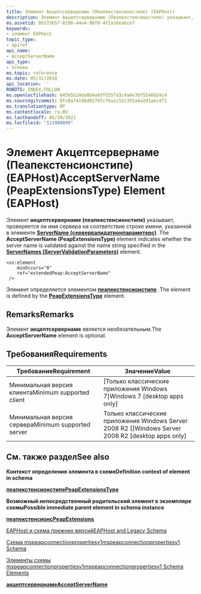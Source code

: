 ```yaml
---
title: Элемент Акцептсервернаме (Пеапекстенсионстипе) (EAPHost)
description: Элемент Акцептсервернаме (Пеапекстенсионстипе) указывает, проверяется ли имя сервера на соответствие строке имени, указанной в ServerName в схеме mspeapconnectionpropertiesv1.
ms.assetid: 95173b57-8100-44e4-98f0-4f2a3deabce7
keywords:
- элемент EAPHost
topic_type:
- apiref
api_name:
- AcceptServerName
api_type:
- Schema
ms.topic: reference
ms.date: 05/31/2018
api_location: ''
ROBOTS: INDEX,FOLLOW
ms.openlocfilehash: 64565b24da0b4a93fd35fd3c4a6e7075546024c4
ms.sourcegitcommit: 6fc8a7419bd01787cf6a1c52c355a4a2d1aec471
ms.translationtype: MT
ms.contentlocale: ru-RU
ms.lasthandoff: 06/10/2021
ms.locfileid: "111989099"
---
```

# <a name="acceptservername-peapextensionstype-element-eaphost"></a><span data-ttu-id="3eead-104">Элемент Акцептсервернаме (Пеапекстенсионстипе) (EAPHost)</span><span class="sxs-lookup"><span data-stu-id="3eead-104">AcceptServerName (PeapExtensionsType) Element (EAPHost)</span></span>

<span data-ttu-id="3eead-105">Элемент **акцептсервернаме (пеапекстенсионстипе)** указывает, проверяется ли имя сервера на соответствие строке имени, указанной в элементе [**ServerName (сервервалидатионпараметерс)**](mspeapconnectionpropertiesv1schema-servernames-servervalidationparameters-element.md) .</span><span class="sxs-lookup"><span data-stu-id="3eead-105">The **AcceptServerName (PeapExtensionsType)** element indicates whether the server name is validated against the name string specified in the [**ServerNames (ServerValidationParameters)**](mspeapconnectionpropertiesv1schema-servernames-servervalidationparameters-element.md) element.</span></span>

``` syntax
<xs:element
    minOccurs="0"
    ref="extendedPeap:AcceptServerName"
 />
```

<span data-ttu-id="3eead-106">Элемент определяется элементом [**пеапекстенсионстипе**](mspeapconnectionpropertiesv1schema-peapextensionstype-complextype.md) .</span><span class="sxs-lookup"><span data-stu-id="3eead-106">The element is defined by the [**PeapExtensionsType**](mspeapconnectionpropertiesv1schema-peapextensionstype-complextype.md) element.</span></span>

## <a name="remarks"></a><span data-ttu-id="3eead-107">Remarks</span><span class="sxs-lookup"><span data-stu-id="3eead-107">Remarks</span></span>

<span data-ttu-id="3eead-108">Элемент **акцептсервернаме** является необязательным.</span><span class="sxs-lookup"><span data-stu-id="3eead-108">The **AcceptServerName** element is optional.</span></span>

## <a name="requirements"></a><span data-ttu-id="3eead-109">Требования</span><span class="sxs-lookup"><span data-stu-id="3eead-109">Requirements</span></span>



| <span data-ttu-id="3eead-110">Требование</span><span class="sxs-lookup"><span data-stu-id="3eead-110">Requirement</span></span> | <span data-ttu-id="3eead-111">Значение</span><span class="sxs-lookup"><span data-stu-id="3eead-111">Value</span></span> |
|-------------------------------------|---------------------------------------------------------|
| <span data-ttu-id="3eead-112">Минимальная версия клиента</span><span class="sxs-lookup"><span data-stu-id="3eead-112">Minimum supported client</span></span><br/> | <span data-ttu-id="3eead-113">\[Только классические приложения Windows 7\]</span><span class="sxs-lookup"><span data-stu-id="3eead-113">Windows 7 \[desktop apps only\]</span></span><br/>              |
| <span data-ttu-id="3eead-114">Минимальная версия сервера</span><span class="sxs-lookup"><span data-stu-id="3eead-114">Minimum supported server</span></span><br/> | <span data-ttu-id="3eead-115">Только классические приложения Windows Server 2008 R2 \[\]</span><span class="sxs-lookup"><span data-stu-id="3eead-115">Windows Server 2008 R2 \[desktop apps only\]</span></span><br/> |



## <a name="see-also"></a><span data-ttu-id="3eead-116">См. также раздел</span><span class="sxs-lookup"><span data-stu-id="3eead-116">See also</span></span>

<dl> <dt>

<span data-ttu-id="3eead-117">**Контекст определения элемента в схеме**</span><span class="sxs-lookup"><span data-stu-id="3eead-117">**Definition context of element in schema**</span></span>
</dt> <dt>

[<span data-ttu-id="3eead-118">**пеапекстенсионстипе**</span><span class="sxs-lookup"><span data-stu-id="3eead-118">**PeapExtensionsType**</span></span>](mspeapconnectionpropertiesv1schema-peapextensionstype-complextype.md)
</dt> <dt>

<span data-ttu-id="3eead-119">**Возможный непосредственный родительский элемент в экземпляре схемы**</span><span class="sxs-lookup"><span data-stu-id="3eead-119">**Possible immediate parent element in schema instance**</span></span>
</dt> <dt>

[<span data-ttu-id="3eead-120">**пеапекстенсионс**</span><span class="sxs-lookup"><span data-stu-id="3eead-120">**PeapExtensions**</span></span>](mspeapconnectionpropertiesv1schema-peapextensions-eaptype-element.md)
<span data-ttu-id="3eead-121"></dt> <dt>


</dt> <dt></span><span class="sxs-lookup"><span data-stu-id="3eead-121"></dt> <dt>


</dt> <dt></span></span>

[<span data-ttu-id="3eead-122">EAPHost и схема прежних версий</span><span class="sxs-lookup"><span data-stu-id="3eead-122">EAPHost and Legacy Schema</span></span>](eaphost-schemas.md)
</dt> <dt>

[<span data-ttu-id="3eead-123">Схема mspeapconnectionpropertiesv1</span><span class="sxs-lookup"><span data-stu-id="3eead-123">mspeapconnectionpropertiesv1 Schema</span></span>](mspeapconnectionpropertiesv1schema-schema.md)
</dt> <dt>

[<span data-ttu-id="3eead-124">Элементы схемы mspeapconnectionpropertiesv1</span><span class="sxs-lookup"><span data-stu-id="3eead-124">mspeapconnectionpropertiesv1 Schema Elements</span></span>](mspeapconnectionpropertiesv1schema-elements.md)
</dt> <dt>

[<span data-ttu-id="3eead-125">**акцептсервернаме**</span><span class="sxs-lookup"><span data-stu-id="3eead-125">**AcceptServerName**</span></span>](mspeapconnectionpropertiesv2-acceptservername-peapextensionstype-element.md)
</dt> </dl>

 

 





